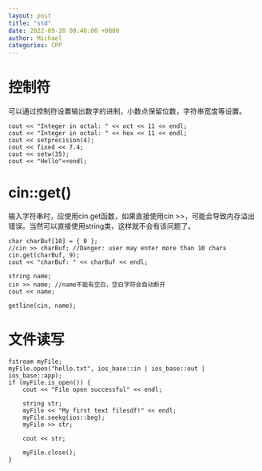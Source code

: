 ```yaml
---
layout: post
title: "std"
date: 2022-09-28 08:46:00 +0800
author: Michael
categories: CPP
---
```


# 控制符
可以通过控制符设置输出数字的进制，小数点保留位数，字符串宽度等设置。

	cout << "Integer in octal: " << oct << 11 << endl;
	cout << "Integer in octal: " << hex << 11 << endl;
	cout << setprecision(4);
	cout << fixed << 7.4;
	cout << setw(35);
	cout << "Hello"<<endl;

# cin::get()
输入字符串时，应使用cin.get函数，如果直接使用cin >>，可能会导致内存溢出错误。当然可以直接使用string类，这样就不会有该问题了。

	char charBuf[10] = { 0 };
	//cin >> charBuf; //Danger: user may enter more than 10 chars
	cin.get(charBuf, 9);
	cout << "charBuf: " << charBuf << endl;

	string name;
	cin >> name; //name不能有空白，空白字符会自动断开
	cout << name;

	getline(cin, name);

# 文件读写
	fstream myFile;
	myFile.open("hello.txt", ios_base::in | ios_base::out | ios_base::app);
	if (myFile.is_open()) {
		cout << "File open successful" << endl;

		string str;
		myFile << "My first text filesdf!" << endl;
		myFile.seekg(ios::beg);
		myFile >> str;

		cout << str;

		myFile.close();
	}